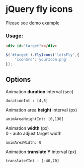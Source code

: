 # jQuery fly icons<br />
Please see [demo example](http://jqueryflyicons.devsullo.com/#example) 

### Usage:

```html
<div id="target"></div>
```
```javascript
$('#target').flyIcons('letsFly',{
	'iconSrc':'yourIcon.png'
});

```

## Options

Animation **duration** interval (sec)
```
durationInt : [4,5]
```

Animation area **height** interval (px)
```
animAreaHeightInt: [0,130]
```
Animation **width** (px)<br />0 - auto adjust target width
```
animAreaWidth: 0
```

Animation **translate Y** interval (px)
```
translateYInt : [-40,70]
```
